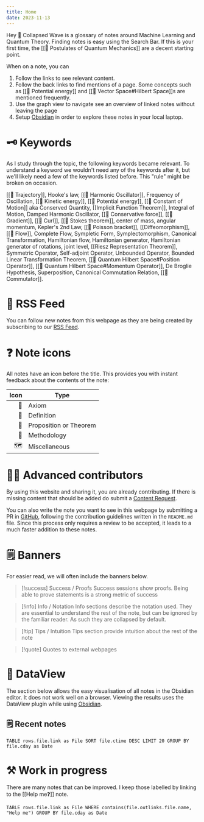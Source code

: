 ```yaml
---
title: Home
date: 2023-11-13
---
```

Hey 👋 Collapsed Wave is a glossary of notes around Machine Learning and Quantum Theory. Finding notes is easy using the Search Bar. If this is your first time, the [[📕 Postulates of Quantum Mechanics]] are a decent starting point.

When on a note, you can
1. Follow the links to see relevant content.
2. Follow the back links to find mentions of a page. Some concepts such as [[📘 Potential energy]] and [[📘 Vector Space#Hilbert Space]]s are mentioned frequently.
3. Use the graph view to navigate see an overview of linked notes without leaving the page
4. Setup [Obsidian](https://obsidian.md) in order to explore these notes in your local laptop.

# 🗝️ Keywords
As I study through the topic, the following keywords became relevant. To understand a keyword we wouldn't need any of the keywords after it, but we'll likely need a few of the keywords listed before. This "rule" might be broken on occasion.

[[📘 Trajectory]], Hooke's law, [[📘 Harmonic Oscillator]], Frequency of Oscillation, [[📘 Kinetic energy]], [[📘 Potential energy]], [[📘 Constant of Motion]] aka Conserved Quantity, [[Implicit Function Theorem]], Integral of Motion, Damped Harmonic Oscillator, [[📘 Conservative force]], [[📘 Gradient]], [[📘 Curl]], [[📗 Stokes theorem]], center of mass, angular momentum, Kepler's 2nd Law, [[📘 Poisson bracket]], [[Diffeomorphism]], [[📘 Flow]], Complete Flow, Sympletic Form, Symplectomorphism, Canonical Transformation, Hamiltonian flow, Hamiltonian generator, Hamiltonian generator of rotations, joint level, [[Riesz Representation Theorem]], Symmetric Operator, Self-adjoint Operator, Unbounded Operator, Bounded Linear Transformation Theorem, [[📘 Quantum Hilbert Space#Position Operator]], [[📘 Quantum Hilbert Space#Momentum Operator]], De Broglie Hypothesis, Superposition, Canonical Commutation Relation, [[📘 Commutator]].

# 📳 RSS Feed

You can follow new notes from this webpage as they are being created by subscribing to our [RSS Feed](https://collapsedwave.com/index.xml).

# ❓ Note icons
All notes have an icon before the title. This provides you with instant feedback about the contents of the note:

| Icon | Type                   |  
|-----:|------------------------|  
|   📕 | Axiom                  |  
|   📘 | Definition             |  
|   📗 | Proposition or Theorem |  
|   📙 | Methodology            |  
|   🗺️ | Miscellaneous          |

# 👩‍🔬 Advanced contributors  
By using this website and sharing it, you are already contributing. If there is missing content that should be added do submit a [Content Request](https://github.com/migueltorrescosta/collapsedwave/issues/new/choose).

You can also write the note you want to see in this webpage by submitting a PR in [GitHub](https://github.com/migueltorrescosta/collapsedwave), following the contribution guidelines written in the `README.md` file. Since this process only requires a review to be accepted, it leads to a much faster addition to these notes.
# 🗒️ Banners

For easier read, we will often include the banners below.

>[!success] Success / Proofs
>Success sessions show proofs. Being able to prove statements is a strong metric of success

>[!info] Info / Notation
>Info sections describe the notation used. They are essential to understand the rest of the note, but can be ignored by the familiar reader. As such they are collapsed by default.

>[!tip] Tips / Intuition
> Tips section provide intuition about the rest of the note

>[!quote]
> Quotes to external webpages

# 🦅 DataView

The section below allows the easy visualisation of all notes in the Obsidian editor. It does not work well on a browser. Viewing the results uses the DataView plugin while using [Obsidian](https://obsidian.md).

## 🗒️ Recent notes


```dataview
TABLE rows.file.link as File SORT file.ctime DESC LIMIT 20 GROUP BY file.cday as Date
```

# ⚒️ Work in progress

There are many notes that can be improved. I keep those labelled by linking to the [[Help me❓]] note.

```dataview
TABLE rows.file.link as File WHERE contains(file.outlinks.file.name, "Help me") GROUP BY file.cday as Date
```
